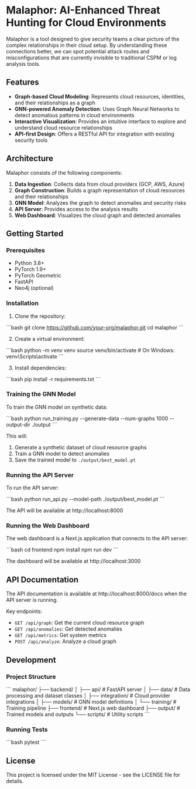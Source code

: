 # Malaphor: AI-Enhanced Threat Hunting for Cloud Environments

Malaphor is a tool designed to give security teams a clear picture of the complex relationships in their cloud setup. By understanding these connections better, we can spot potential attack routes and misconfigurations that are currently invisible to traditional CSPM or log analysis tools.

## Features

- **Graph-based Cloud Modeling**: Represents cloud resources, identities, and their relationships as a graph
- **GNN-powered Anomaly Detection**: Uses Graph Neural Networks to detect anomalous patterns in cloud environments
- **Interactive Visualization**: Provides an intuitive interface to explore and understand cloud resource relationships
- **API-first Design**: Offers a RESTful API for integration with existing security tools

## Architecture

Malaphor consists of the following components:

1. **Data Ingestion**: Collects data from cloud providers (GCP, AWS, Azure)
2. **Graph Construction**: Builds a graph representation of cloud resources and their relationships
3. **GNN Model**: Analyzes the graph to detect anomalies and security risks
4. **API Server**: Provides access to the analysis results
5. **Web Dashboard**: Visualizes the cloud graph and detected anomalies

## Getting Started

### Prerequisites

- Python 3.8+
- PyTorch 1.9+
- PyTorch Geometric
- FastAPI
- Neo4j (optional)

### Installation

1. Clone the repository:

\`\`\`bash
git clone https://github.com/your-org/malaphor.git
cd malaphor
\`\`\`

2. Create a virtual environment:

\`\`\`bash
python -m venv venv
source venv/bin/activate  # On Windows: venv\Scripts\activate
\`\`\`

3. Install dependencies:

\`\`\`bash
pip install -r requirements.txt
\`\`\`

### Training the GNN Model

To train the GNN model on synthetic data:

\`\`\`bash
python run_training.py --generate-data --num-graphs 1000 --output-dir ./output
\`\`\`

This will:
1. Generate a synthetic dataset of cloud resource graphs
2. Train a GNN model to detect anomalies
3. Save the trained model to `./output/best_model.pt`

### Running the API Server

To run the API server:

\`\`\`bash
python run_api.py --model-path ./output/best_model.pt
\`\`\`

The API will be available at http://localhost:8000

### Running the Web Dashboard

The web dashboard is a Next.js application that connects to the API server:

\`\`\`bash
cd frontend
npm install
npm run dev
\`\`\`

The dashboard will be available at http://localhost:3000

## API Documentation

The API documentation is available at http://localhost:8000/docs when the API server is running.

Key endpoints:

- `GET /api/graph`: Get the current cloud resource graph
- `GET /api/anomalies`: Get detected anomalies
- `GET /api/metrics`: Get system metrics
- `POST /api/analyze`: Analyze a cloud graph

## Development

### Project Structure

\`\`\`
malaphor/
├── backend/
│   ├── api/              # FastAPI server
│   ├── data/             # Data processing and dataset classes
│   ├── integration/      # Cloud provider integrations
│   ├── models/           # GNN model definitions
│   └── training/         # Training pipeline
├── frontend/             # Next.js web dashboard
├── output/               # Trained models and outputs
└── scripts/              # Utility scripts
\`\`\`

### Running Tests

\`\`\`bash
pytest
\`\`\`

## License

This project is licensed under the MIT License - see the LICENSE file for details.
